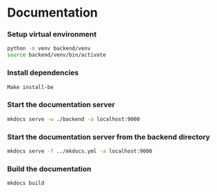 # Documentation

### Setup virtual environment
```bash
python -m venv backend/venv
source backend/venv/bin/activate
```


### Install dependencies
```bash
Make install-be
```


### Start the documentation server
```bash
mkdocs serve -w ./backend -a localhost:9000
```


### Start the documentation server from the backend directory
```bash
mkdocs serve -f ../mkdocs.yml -a localhost:9000
```


### Build the documentation
```bash
mkdocs build
```
